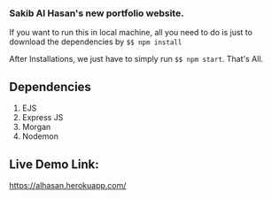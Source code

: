 ### Sakib Al Hasan's new portfolio website.

If you want to run this in local machine, all you need to do is just to download the dependencies by `$$ npm install`

After Installations, we just have to simply run `$$ npm start`. That's All.

## Dependencies
1) EJS
2) Express JS
3) Morgan 
4) Nodemon
## Live Demo Link:
https://alhasan.herokuapp.com/
